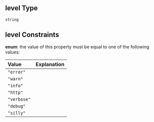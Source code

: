 ## level Type

`string`

## level Constraints

**enum**: the value of this property must be equal to one of the following values:

| Value       | Explanation |
| :---------- | :---------- |
| `"error"`   |             |
| `"warn"`    |             |
| `"info"`    |             |
| `"http"`    |             |
| `"verbose"` |             |
| `"debug"`   |             |
| `"silly"`   |             |
